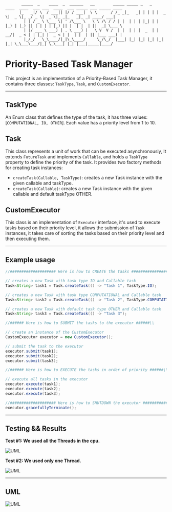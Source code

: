 ```
       _____  _    ____  _  ______   __        _____ _____ _   _   ____  ____  ___ ___  ____  ___ _____ ___ _____ ____  
      |_   _|/ \  / ___|| |/ / ___|  \ \      / /_ _|_   _| | | | |  _ \|  _ \|_ _/ _ \|  _ \|_ _|_   _|_ _| ____/ ___| 
        | | / _ \ \___ \| ' /\___ \   \ \ /\ / / | |  | | | |_| | | |_) | |_) || | | | | |_) || |  | |  | ||  _| \___ \ 
        | |/ ___ \ ___) | . \ ___) |   \ V  V /  | |  | | |  _  | |  __/|  _ < | | |_| |  _ < | |  | |  | || |___ ___) |
        |_/_/   \_\____/|_|\_\____/     \_/\_/  |___| |_| |_| |_| |_|   |_| \_\___\___/|_| \_\___| |_| |___|_____|____/ 
```

# Priority-Based Task Manager

This project is an implementation of a Priority-Based Task Manager, it contains three classes: `TaskType`, `Task`, and
`CustomExecutor`.

---

## TaskType
An Enum class that defines the type of the task, it has three values: [`COMPUTATIONAL, IO, OTHER`]. Each
value has a priority level from 1 to 10.

## Task
This class represents a unit of work that can be executed asynchronously, It extends `FutureTask` and implements
`Callable`, and holds a `TaskType` property to define the priority of the task. It provides two factory methods for creating
task instances:
   - `createTask(Callable, TaskType)`: creates a new Task instance with the given callable and taskType.
   - `createTask(Callable)`: creates a new Task instance with the given callable and default taskType OTHER.

## CustomExecutor 
This class is an implementation of `Executor` interface, it's used to execute tasks based on their
priority level, it allows the submission of `Task` instances, it takes care of sorting the tasks based on their priority
level and then executing them.

---

## Example usage
```Java
//#################### Here is how to CREATE the tasks ####################\\

// creates a new Task with task type IO and Callable task
Task<String> task1 = Task.createTask(() -> "Task 1", TaskType.IO);

// creates a new Task with task type COMPUTATIONAL and Callable task
Task<String> task2 = Task.createTask(() -> "Task 2", TaskType.COMPUTATIONAL);

// creates a new Task with default task type OTHER and Callable task
Task<String> task3 = Task.createTask(() -> "Task 3");

//###### Here is how to SUBMIT the tasks to the executor ######\\ 

// create an instance of the CustomExecutor
CustomExecutor executor = new CustomExecutor();

// submit the task to the executor
executor.submit(task1);
executor.submit(task2);
executor.submit(task3);

//###### Here is how to EXECUTE the tasks in order of priority ######\\ 

// execute all tasks in the executor
executor.execute(task1);
executor.execute(task2);
executor.execute(task3);

//#################### Here is how to SHUTDOWN the executor ####################\\
executor.gracefullyTerminate();
```

---

## Testing && Results
**Test #1: We used all the Threads in the cpu.**

![UML](https://github.com/Malak47/OOP_2/blob/main/Part2/Images/Result1.png)

**Test #2: We used only one Thread.**

![UML](https://github.com/Malak47/OOP_2/blob/main/Part2/Images/Result2.png)

---

## UML
![UML](https://github.com/Malak47/OOP_2/blob/main/Part2/Images/UML.png)
